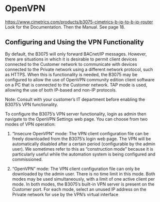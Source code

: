 # OpenVPN
https://www.cimetrics.com/products/b3075-cimetrics-b-ip-to-b-ip-router
Look for the Documentation. 
Then the Manual. 
See page 18.

## Configuring and Using the VPN Functionality

By default, the B3075 will only forward BACnet/IP messages. However, there are situations in which it is 
desirable to permit client devices connected to the Customer network to communicate with devices 
connected to the Private network using a different network protocol, such as HTTPS. When this is 
functionality is needed, the B3075 may be configured to allow the use of OpenVPN community edition 
client software on a PC that is connected to the Customer network. TAP mode is used, allowing the use of 
both IP-based and non-IP protocols.

Note: Consult with your customer’s IT department before enabling the B3075’s VPN functionality.

To configure the B3075’s VPN server functionality, login as admin then navigate to the OpenVPN Settings 
web page. You can choose from two modes of VPN operation:

1. “Insecure OpenVPN” mode: The VPN client configuration file can be freely downloaded from the 
B3075’s login web page. The VPN will be automatically disabled after a certain period 
(configurable by the admin user). We sometimes refer to this as “construction mode” because it is 
particularly useful while the automation system is being configured and commissioned.

2. “OpenVPN” mode: The VPN client configuration file can only be downloaded by the admin user. 
There is no time limit in this mode.
Both modes may be used simultaneously, with a limit of one active client per mode. In both modes, the 
B3075’s built-in VPN server is present on the Customer port. For each mode, select an unused IP address 
on the Private network for use by the VPN’s virtual interface
